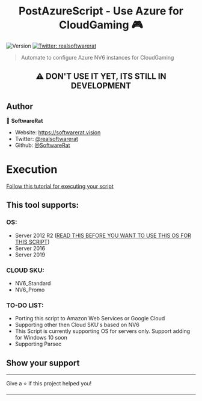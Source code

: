 <h1 align="center">PostAzureScript - Use Azure for CloudGaming 🎮</h1>
<p>
  <img alt="Version" src="https://img.shields.io/badge/version-0.2-blue.svg?cacheSeconds=2592000" />
  <a href="https://twitter.com/realsoftwarerat" target="_blank">
    <img alt="Twitter: realsoftwarerat" src="https://img.shields.io/twitter/follow/realsoftwarerat.svg?style=social" />
  </a>
</p>

> Automate to configure Azure NV6 instances for CloudGaming

<h2 align="center">⚠ DON'T USE IT YET, ITS STILL IN DEVELOPMENT</h2>

## Author

👤 **SoftwareRat**

* Website: https://softwarerat.vision
* Twitter: [@realsoftwarerat](https://twitter.com/realsoftwarerat)
* Github: [@SoftwareRat](https://github.com/SoftwareRat)

# Execution
[Follow this tutorial for executing your script](https://github.com/SoftwareRat/PostAzureScript/wiki/Execute-script)

## This tool supports:
### OS:
- Server 2012 R2 ([READ THIS BEFORE YOU WANT TO USE THIS OS FOR THIS SCRIPT](https://github.com/SoftwareRat/PostAzureScript/wiki/Server2012WAR))
- Server 2016
- Server 2019

### CLOUD SKU: 
- NV6_Standard
- NV6_Promo

### TO-DO LIST: 
- Porting this script to Amazon Web Services or Google Cloud
- Supporting other then Cloud SKU's based on NV6
- This Script is currently supporting OS for servers only. Support adding for Windows 10 soon 
- Supporting Parsec

## Show your support
***
Give a ⭐️ if this project helped you!
***
